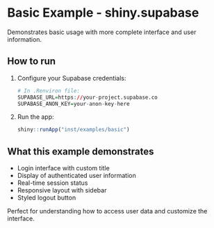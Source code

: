 # Basic Example - shiny.supabase

Demonstrates basic usage with more complete interface and user information.

## How to run

1. Configure your Supabase credentials:
   ```r
   # In .Renviron file:
   SUPABASE_URL=https://your-project.supabase.co
   SUPABASE_ANON_KEY=your-anon-key-here
   ```

2. Run the app:
   ```r
   shiny::runApp("inst/examples/basic")
   ```

## What this example demonstrates

- Login interface with custom title
- Display of authenticated user information
- Real-time session status
- Responsive layout with sidebar
- Styled logout button

Perfect for understanding how to access user data and customize the interface.